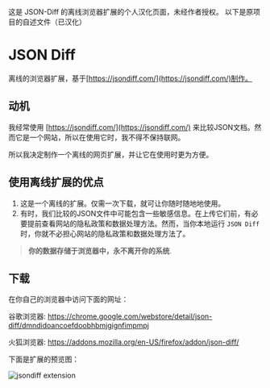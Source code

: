 这是 JSON-Diff 的离线浏览器扩展的个人汉化页面，未经作者授权。
以下是原项目的自述文件（已汉化）

# JSON Diff

离线的浏览器扩展，基于[https://jsondiff.com/](https://jsondiff.com/)制作。

## 动机

我经常使用 [https://jsondiff.com/](https://jsondiff.com/) 来比较JSON文档。然而它是一个网站，所以在使用它时，我不得不保持联网。

所以我决定制作一个离线的网页扩展，并让它在使用时更为方便。

## 使用离线扩展的优点

1. 这是一个离线的扩展。仅需一次下载，就可让你随时随地地使用。
2. 有时，我们比较的JSON文件中可能包含一些敏感信息。在上传它们前，有必要提前查看网站的隐私政策和数据处理方法。然而，当你本地运行 `JSON Diff` 时，你就不必担心网站的隐私政策和数据处理方法了。
> **你的数据存储于浏览器中，永不离开你的系统**.

## 下载

在你自己的浏览器中访问下面的网址：

谷歌浏览器: https://chrome.google.com/webstore/detail/json-diff/dmndidoancoefdoobhbmjgignfimpmpj

火狐浏览器: https://addons.mozilla.org/en-US/firefox/addon/json-diff/

下面是扩展的预览图：

![jsondiff extension](extension.jpg)
